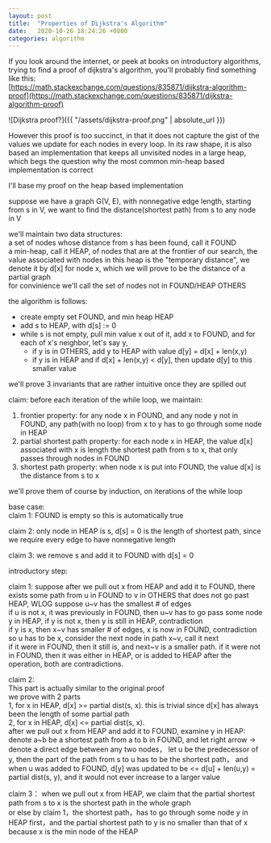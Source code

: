 ```yaml
---
layout: post
title:  "Properties of Dijkstra's Algorithm"
date:   2020-10-26 18:24:26 +0800
categories: algorithm
---
```


If you look around the internet, or peek at books on introductory algorithms, trying to find a proof of dijkstra's algorithm, you'll probably find something like this:  
[https://math.stackexchange.com/questions/835871/dijkstra-algorithm-proof](https://math.stackexchange.com/questions/835871/dijkstra-algorithm-proof)

![Dijkstra proof?]({{ "/assets/dijkstra-proof.png" | absolute_url }})

However this proof is too succinct, in that it does not capture the gist of the values we update for each nodes in every loop. In its raw shape, it is also based an implementation that keeps all unvisited nodes in a large heap, which begs the question why the most common min-heap based implementation is correct  

I'll base my proof on the heap based implementation

suppose we have a graph G(V, E), with nonnegative edge length, starting from s in V, we want to find the distance(shortest path) from s to any node in V

we'll maintain two data structures:  
a set of nodes whose distance from s has been found, call it FOUND  
a min-heap, call it HEAP, of nodes that are at the frontier of our search, the value associated with nodes in this heap is the "temporary distance", we denote it by d[x] for node x, which we will prove to be the distance of a partial graph  
for convinience we'll call the set of nodes not in FOUND/HEAP OTHERS 

the algorithm is follows:  
  * create empty set FOUND, and min heap HEAP
  * add s to HEAP, with d[s] := 0
  * while s is not empty, pull min value x out of it, add x to FOUND, and for 
  each of x's neighbor, let's say y, 
    * if y is in OTHERS, add y to HEAP with value d[y] = d[x] + len(x,y)
    * if y is in HEAP and if d[x] + len(x,y) < d[y], then update d[y] to this smaller value



we'll prove 3 invariants that are rather intuitive once they are spilled out

claim: before each iteration of the while loop, we maintain:  
  1. frontier property: for any node x in FOUND, and any node y not in FOUND, any path(with no loop) from x to y has to go through some node in HEAP
  2. partial shortest path property: for each node x in HEAP, the value d[x] associated with x is length the shortest path from s to x, that only passes through nodes in FOUND  
  3. shortest path property: when node x is put into FOUND, the value d[x] is the distance from s to x

we'll prove them of course by induction, on iterations of the while loop

base case:   
claim 1: FOUND is empty so this is automatically true

claim 2: only node in HEAP is s, d[s] = 0 is the length of shortest path, since we require every edge to have nonnegative length

claim 3: we remove s and add it to FOUND with d[s] = 0

introductory step:

claim 1: suppose after we pull out x from HEAP and add it to FOUND, there exists some path from u in FOUND to v in OTHERS that does not go past HEAP, WLOG suppose u~v has the smallest # of edges  
if u is not x, it was previously in FOUND, then u~v has to go pass some node y in HEAP, if y is not x, then y is still in HEAP, contradiction   
if y is x, then x~v has smaller # of edges, x is now in FOUND, contradiction  
so u has to be x, consider the next node in path x~v, call it next  
if it were in FOUND, then it still is, and next~v is a smaller path. if it were not in FOUND, then it was either in HEAP, or is added to HEAP after the operation, both are contradictions.

claim 2:  
This part is actually similar to the original proof  
we prove with 2 parts  
1, for x in HEAP, d[x] >= partial dist(s, x). this is trivial since d[x] has always been the length of some partial path  
2, for x in HEAP, d[x] <= partial dist(s, x).  
after we pull out x from HEAP and add it to FOUND, examine y in HEAP:  
denote a~b be a shortest path from a to b in FOUND, and let right arrow -> denote a direct edge between any two nodes，
let u be the predecessor of y, then the part of the path from s to u has to be the shortest path，
and when u was added to FOUND, d[y] was updated to be <= d[u] + len(u,y) = partial dist(s, y), and it would not ever increase to a larger value


claim 3：
when we pull out x from HEAP, we claim that the partial shortest path from s to x is the shortest path in the whole graph  
or else by claim 1，the shortest path，has to go through some node y in HEAP first，and the partial shortest path to y is no smaller than that of x because x is the min node of the HEAP
